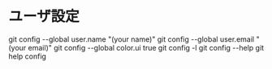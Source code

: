 # ユーザ設定

git config --global user.name "(your name)"
git config --global user.email "(your email)"
git config --global color.ui true
git config -l
git config --help
git help config
